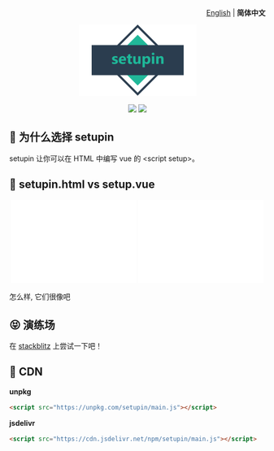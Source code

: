 <p align="right">
  <a href="./README.md">English</a> | <b>简体中文</b>
</p>

<p align="center"><img src="./docs/logo.png"></p>

<p align="center">
<a href="https://npmjs.com/package/setupin"><img src="https://img.shields.io/npm/v/setupin"></a>
<a href="https://stackblitz.com/edit/setupin-sample?file=index.html"><img src="https://img.shields.io/badge/Open%20in%20StackBlitz-blue"></a>
</p>

## 🤔 为什么选择 setupin

setupin 让你可以在 HTML 中编写 vue 的 \<script setup>。

## 🤯 setupin.html vs setup.vue

<p align="center">
  <img src="/docs/svgs/setup.vue.svg" width="49%">
  <img src="/docs/svgs/setupin.html.svg" width="49%">
</p>

怎么样, 它们很像吧

## 😝 演练场

在 [stackblitz](https://stackblitz.com/edit/setupin-sample?file=index.html)
上尝试一下吧！

## 🥐 CDN

**unpkg**

```html
<script src="https://unpkg.com/setupin/main.js"></script>
```

**jsdelivr**

```html
<script src="https://cdn.jsdelivr.net/npm/setupin/main.js"></script>
```
